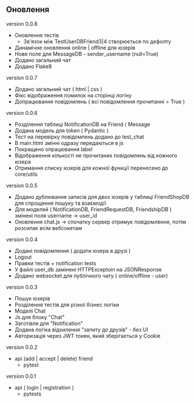 ## Оновлення

version 0.0.8
- Оновлення тестів
    - Зв'язок між TestUserDBFriend3|4 створюється по дефолту
- Динамічне оновлення online | offline для юзерів
- Нове поле для MessageDB - sender_username (null=True)
- Додано загальний чат
- Додано Flake8

version 0.0.7
- Додано загальний чат ( html | css )
- Фікс відображення помилок на сторінці логіну
- Допрацювання повідомлень ( всі повідомлення прочитанні = True )

version 0.0.6
- Розділення таблиці NotificationDB на Friend / Message
- Додана модель для token ( Pydantic )
- Тест на перевірку повідомлень додано до test_chat
- В main.html змінні одразу передаються в js
- Покращено опрацювання label
- Відображення кількості не прочитаних повідомлень від кожного юзера
- Отримання списку юзерів для кожної функції перенесено до core/utils

version 0.0.5
- Додано дублювання записів для двох юзерів у таблиці FriendShopDB для спрощення пошуку та взаємодії
- Для моделей ( NotificationDB, FriendRequestDB, FriendshipDB ) змінені поля username -> user_id
- Оновлення chat.js -> спочатку сервер отримує повідомлення, потім розсилає всім вебсокетам

version 0.0.4
- Додані повідомлення ( додати юзера в друзі )
- Logout
- Правки тестів + notification tests
- У файлі user_db замінені HTTPExceptoin на JSONResponse
- Додано websocket для публічного чату ( online/offline - user)

version 0.0.3
- Пошук юзерів
- Розділення тестів для різної бізнес логіки
- Моделі Chat
- Js для блоку "Chat"
- Заготівля для "Notification"
- Додана логіка відхилення "запиту до друзів" - без UI
- Авторизація через JWT токен, який зберігається у Cookie

version 0.0.2
- api (add | accept | delete) friend
    - pytest

version 0.0.1
- api ( login | registration )
    - pytests